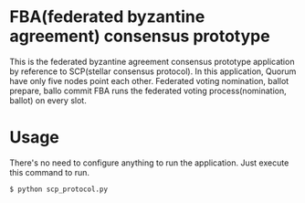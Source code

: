 # FBA(federated byzantine agreement) consensus prototype

This is the federated byzantine agreement consensus prototype application by reference to SCP(stellar consensus protocol).
In this application, Quorum have only five nodes point each other.
Federated voting nomination, ballot prepare, ballo commit 
FBA runs the federated voting process(nomination, ballot) on every slot.

# Usage

There's no need to configure anything to run the application. Just execute this command to run.

```bash
$ python scp_protocol.py
```
